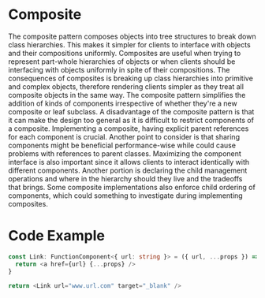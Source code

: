 # Composite

The composite pattern composes objects into tree structures to break down
class hierarchies. This makes it simpler for clients to interface with
objects and their compositions uniformly. Composites are useful when trying
to represent part-whole hierarchies of objects or when clients should be interfacing
with objects uniformly in spite of their compositions. The consequences of composites
is breaking up class hierarchies into primitive and complex objects, therefore rendering
clients simpler as they treat all composite objects in the same way. The composite
pattern simplifies the addition of kinds of components irrespective of whether they're
a new composite or leaf subclass. A disadvantage of the composite pattern is that it
can make the design too general as it is difficult to restrict components of a composite.
Implementing a composite, having explicit parent references for each component is crucial.
Another point to consider is that sharing components might be beneficial performance-wise
while could cause problems with references to parent classes. Maximizing the component interface
is also important since it allows clients to interact identically with different components.
Another portion is declaring the child management operations and where in the hierarchy
should they live and the tradeoffs that brings. Some composite implementations also enforce
child ordering of components, which could something to investigate during implementing composites.

# Code Example

```ts
const Link: FunctionComponent<{ url: string }> = ({ url, ...props }) => {
  return <a href={url} {...props} />
}

return <Link url="www.url.com" target="_blank" />
```
